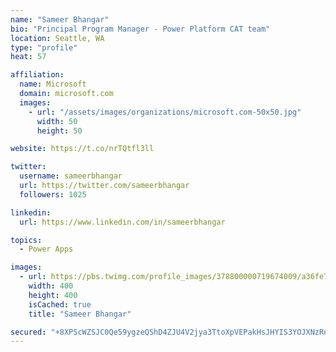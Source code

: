 ```yaml
---
name: "Sameer Bhangar"
bio: "Principal Program Manager - Power Platform CAT team"
location: Seattle, WA
type: "profile"
heat: 57

affiliation:
  name: Microsoft
  domain: microsoft.com
  images:
    - url: "/assets/images/organizations/microsoft.com-50x50.jpg"
      width: 50
      height: 50

website: https://t.co/nrTQtfl3ll

twitter:
  username: sameerbhangar
  url: https://twitter.com/sameerbhangar
  followers: 1025

linkedin:
  url: https://www.linkedin.com/in/sameerbhangar

topics:
  - Power Apps

images:
  - url: https://pbs.twimg.com/profile_images/378800000719674009/a36fe7ddfab1778b76e5793772e43798_400x400.jpeg
    width: 400
    height: 400
    isCached: true
    title: "Sameer Bhangar"

secured: "+8XPScWZSJC0Qe59ygzeQShD4ZJU4V2jya3TtoXpVEPakHsJHYIS3YOJXNzRn5Nuu6Tk40WmSqS33EbpSllhctwgItJa2kGjzyKMt6XMjzUUnhoP3jbClipjbTx8CdvfOSkYbr6NEIng70yAApZD8G4+FZL1O8NAhTQjWDbpBDCyNgK12YZq/FEsUtU9S8gkDGzVhzvBHep/6ItITNmbdgDdBHSKdVrHf+EfZOVmn+e2+8EE6kBuW6+fQQMdohMUNChoYey7bZTavon2Vsaqfm3pnYTTjabwskd4ZKTJvPhaSIjTpWzuOOE/urJy6T0kh/hFuEmNKMmPN6Hrt2DacrqVf4EZ6zFIzXPBArJQUgyPPL5IADqeiHCsV5HWBH7xC7UVgfuZmi477Uaonytj6QO0uvuKGjnTaNxPz9+yrOE=;d7J7sZwe2weICOsb1AOSZg=="
---
```


